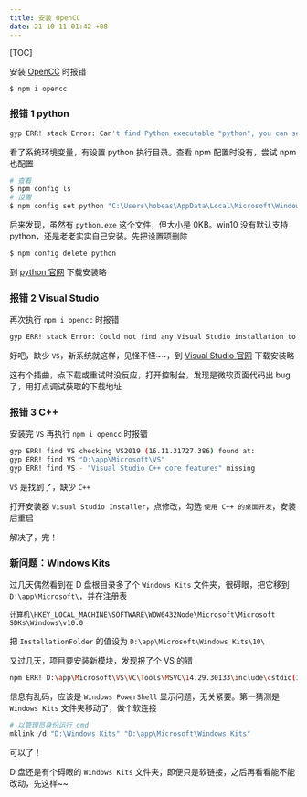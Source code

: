 ```yaml
---
title: 安装 OpenCC
date: 21-10-11 01:42 +08
---
```


[TOC]

安装 [OpenCC](https://github.com/BYVoid/OpenCC) 时报错

```sh
$ npm i opencc
```

### 报错 1 python

```sh
gyp ERR! stack Error: Can't find Python executable "python", you can set the PYTHON env variable
```

看了系统环境变量，有设置 python 执行目录。查看 npm 配置时没有，尝试 npm 也配置

```sh
# 查看
$ npm config ls
# 设置
$ npm config set python "C:\Users\hobeas\AppData\Local\Microsoft\WindowsApps\python.exe"
```

后来发现，虽然有 `python.exe` 这个文件，但大小是 0KB。win10 没有默认支持 python，还是老老实实自己安装。先把设置项删除

```sh
$ npm config delete python
```

到 [python 官网](https://www.python.org/downloads/windows/) 下载安装略

### 报错 2 Visual Studio

再次执行 `npm i opencc` 时报错

```sh
gyp ERR! stack Error: Could not find any Visual Studio installation to use
```

好吧，缺少 `VS`，新系统就这样，见怪不怪~~，到 [Visual Studio 官网](https://visualstudio.microsoft.com/zh-hans/) 下载安装略

这有个插曲，点下载或重试时没反应，打开控制台，发现是微软页面代码出 bug 了，用打点调试获取的下载地址

### 报错 3 C++

安装完 `VS` 再执行 `npm i opencc` 时报错

```sh
gyp ERR! find VS checking VS2019 (16.11.31727.386) found at:
gyp ERR! find VS "D:\app\Microsoft\VS"
gyp ERR! find VS - "Visual Studio C++ core features" missing
```

`VS` 是找到了，缺少 `C++`

打开安装器 `Visual Studio Installer`，点修改，勾选 `使用 C++ 的桌面开发`，安装后重启

解决了，完！

### 新问题：Windows Kits

过几天偶然看到在 D 盘根目录多了个 `Windows Kits` 文件夹，很碍眼，把它移到 `D:\app\Microsoft\`，并在注册表

`计算机\HKEY_LOCAL_MACHINE\SOFTWARE\WOW6432Node\Microsoft\Microsoft SDKs\Windows\v10.0`

把 `InstallationFolder` 的值设为 `D:\app\Microsoft\Windows Kits\10\`

又过几天，项目要安装新模块，发现报了个 VS 的错

```sh
npm ERR! D:\app\Microsoft\VS\VC\Tools\MSVC\14.29.30133\include\cstdio(12,10): fatal error C1083: �޷��򿪰����ļ �: ��stdio.h��: No such file or directory [F:\wks\bc\spd-s\node_modules\opencc\build\opencc.vcxproj]
```

信息有乱码，应该是 `Windows PowerShell` 显示问题，无关紧要。第一猜测是 `Windows Kits` 文件夹移动了，做个软连接

```sh
# 以管理员身份运行 cmd
mklink /d "D:\Windows Kits" "D:\app\Microsoft\Windows Kits"
```

可以了！

D 盘还是有个碍眼的 `Windows Kits` 文件夹，即便只是软链接，之后再看看能不能改动，先这样~~
